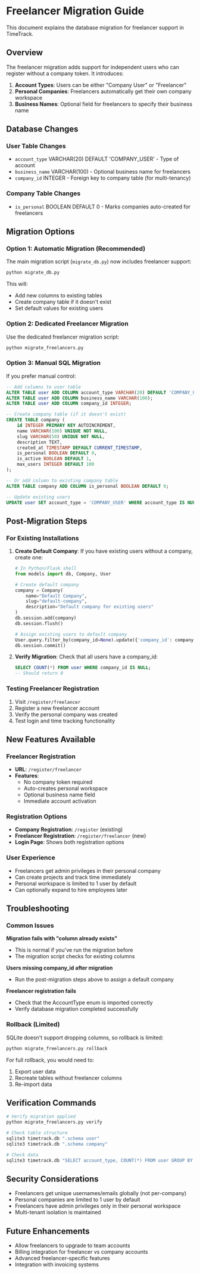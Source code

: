 # Freelancer Migration Guide

This document explains the database migration for freelancer support in TimeTrack.

## Overview

The freelancer migration adds support for independent users who can register without a company token. It introduces:

1. **Account Types**: Users can be either "Company User" or "Freelancer"
2. **Personal Companies**: Freelancers automatically get their own company workspace
3. **Business Names**: Optional field for freelancers to specify their business name

## Database Changes

### User Table Changes
- `account_type` VARCHAR(20) DEFAULT 'COMPANY_USER' - Type of account
- `business_name` VARCHAR(100) - Optional business name for freelancers  
- `company_id` INTEGER - Foreign key to company table (for multi-tenancy)

### Company Table Changes
- `is_personal` BOOLEAN DEFAULT 0 - Marks companies auto-created for freelancers

## Migration Options

### Option 1: Automatic Migration (Recommended)
The main migration script (`migrate_db.py`) now includes freelancer support:

```bash
python migrate_db.py
```

This will:
- Add new columns to existing tables
- Create company table if it doesn't exist
- Set default values for existing users

### Option 2: Dedicated Freelancer Migration
Use the dedicated freelancer migration script:

```bash
python migrate_freelancers.py
```

### Option 3: Manual SQL Migration
If you prefer manual control:

```sql
-- Add columns to user table
ALTER TABLE user ADD COLUMN account_type VARCHAR(20) DEFAULT 'COMPANY_USER';
ALTER TABLE user ADD COLUMN business_name VARCHAR(100);
ALTER TABLE user ADD COLUMN company_id INTEGER;

-- Create company table (if it doesn't exist)
CREATE TABLE company (
    id INTEGER PRIMARY KEY AUTOINCREMENT,
    name VARCHAR(100) UNIQUE NOT NULL,
    slug VARCHAR(50) UNIQUE NOT NULL,
    description TEXT,
    created_at TIMESTAMP DEFAULT CURRENT_TIMESTAMP,
    is_personal BOOLEAN DEFAULT 0,
    is_active BOOLEAN DEFAULT 1,
    max_users INTEGER DEFAULT 100
);

-- Or add column to existing company table
ALTER TABLE company ADD COLUMN is_personal BOOLEAN DEFAULT 0;

-- Update existing users
UPDATE user SET account_type = 'COMPANY_USER' WHERE account_type IS NULL;
```

## Post-Migration Steps

### For Existing Installations
1. **Create Default Company**: If you have existing users without a company, create one:
   ```python
   # In Python/Flask shell
   from models import db, Company, User
   
   # Create default company
   company = Company(
       name="Default Company", 
       slug="default-company",
       description="Default company for existing users"
   )
   db.session.add(company)
   db.session.flush()
   
   # Assign existing users to default company
   User.query.filter_by(company_id=None).update({'company_id': company.id})
   db.session.commit()
   ```

2. **Verify Migration**: Check that all users have a company_id:
   ```sql
   SELECT COUNT(*) FROM user WHERE company_id IS NULL;
   -- Should return 0
   ```

### Testing Freelancer Registration
1. Visit `/register/freelancer`
2. Register a new freelancer account
3. Verify the personal company was created
4. Test login and time tracking functionality

## New Features Available

### Freelancer Registration
- **URL**: `/register/freelancer`  
- **Features**:
  - No company token required
  - Auto-creates personal workspace
  - Optional business name field
  - Immediate account activation

### Registration Options
- **Company Registration**: `/register` (existing)
- **Freelancer Registration**: `/register/freelancer` (new)
- **Login Page**: Shows both registration options

### User Experience
- Freelancers get admin privileges in their personal company
- Can create projects and track time immediately
- Personal workspace is limited to 1 user by default
- Can optionally expand to hire employees later

## Troubleshooting

### Common Issues

**Migration fails with "column already exists"**
- This is normal if you've run the migration before
- The migration script checks for existing columns

**Users missing company_id after migration**
- Run the post-migration steps above to assign a default company

**Freelancer registration fails**
- Check that the AccountType enum is imported correctly
- Verify database migration completed successfully

### Rollback (Limited)
SQLite doesn't support dropping columns, so rollback is limited:

```bash
python migrate_freelancers.py rollback
```

For full rollback, you would need to:
1. Export user data
2. Recreate tables without freelancer columns  
3. Re-import data

## Verification Commands

```bash
# Verify migration applied
python migrate_freelancers.py verify

# Check table structure
sqlite3 timetrack.db ".schema user"
sqlite3 timetrack.db ".schema company"

# Check data
sqlite3 timetrack.db "SELECT account_type, COUNT(*) FROM user GROUP BY account_type;"
```

## Security Considerations

- Freelancers get unique usernames/emails globally (not per-company)
- Personal companies are limited to 1 user by default
- Freelancers have admin privileges only in their personal workspace
- Multi-tenant isolation is maintained

## Future Enhancements

- Allow freelancers to upgrade to team accounts
- Billing integration for freelancer vs company accounts
- Advanced freelancer-specific features
- Integration with invoicing systems